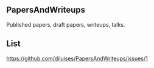 ## PapersAndWriteups
Published papers, draft papers, writeups, talks.

## List 

https://github.com/diluises/PapersAndWriteups/issues/1


